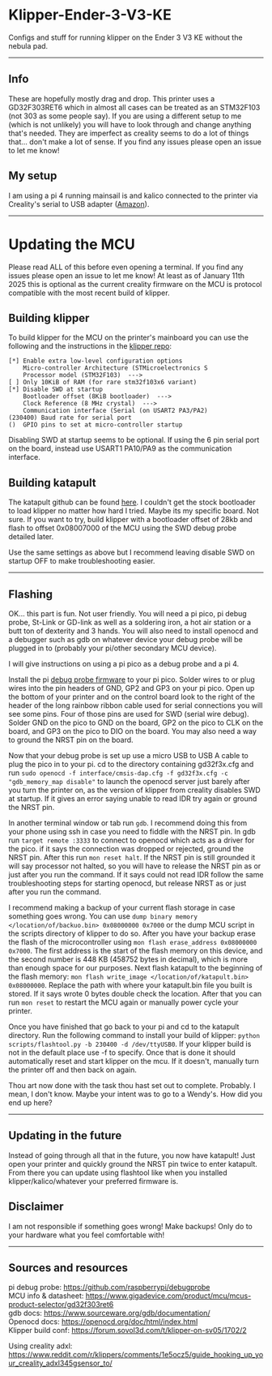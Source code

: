 # Klipper-Ender-3-V3-KE
Configs and stuff for running klipper on the Ender 3 V3 KE without the nebula pad.

---

## Info
These are hopefully mostly drag and drop. This printer uses a GD32F303RET6 which in almost all cases can be treated as an STM32F103 (not 303 as some people say). If you are using a different setup to me (which is not unlikely) you will have to look through and change anything that's needed. They are imperfect as creality seems to do a lot of things that... don't make a lot of sense. If you find any issues please open an issue to let me know! 

## My setup
I am using a pi 4 running mainsail is and kalico connected to the printer via Creality's serial to USB adapter ([Amazon](https://www.amazon.com/Creality-Sonic-Pad-Serial-Cable/dp/B0CFL5N319/ref=mp_s_a_1_1?crid=3KJQP9FARDMYA&dib=eyJ2IjoiMSJ9.pFnhUqBv4cuKFHbP5ICexNFIZgzGYcOXJHPROlFUslvK0fuS_mQXrdUSgCafDtjyxDuIaSFle6TBUwuxQqfihCQkfag_JSO_g23-OSvtQPOwpDblb_gt12PiqYPptFTUj94aAzxj58K2hR7oAsdKEZNfQRx2JJRr_ajKhjsJ-USxHYISjq5nwwu0n2Uerh7meeaJQkipmTiVT5Po0gLCLw.SCEXMVqklgPEOE0RnG69vfyV5OTgjC2vz_GVTm3R42Q&dib_tag=se&keywords=creality+serial+adapter&qid=1736591800&sprefix=creality+serial+adapter%2Caps%2C158&sr=8-1])).

---

# Updating the MCU
Please read ALL of this before even opening a terminal. If you find any issues please open an issue to let me know! At least as of January 11th 2025 this is optional as the current creality firmware on the MCU is protocol compatible with the most recent build of klipper.

## Building klipper
To build klipper for the MCU on the printer's mainboard you can use the following and the instructions in the [klipper repo](https://github.com/Klipper3d/klipper):

```
[*] Enable extra low-level configuration options
    Micro-controller Architecture (STMicroelectronics S
    Processor model (STM32F103)  --->
[ ] Only 10KiB of RAM (for rare stm32f103x6 variant)
[*] Disable SWD at startup
    Bootloader offset (8KiB bootloader)  --->
    Clock Reference (8 MHz crystal)  --->
    Communication interface (Serial (on USART2 PA3/PA2)
(230400) Baud rate for serial port
()  GPIO pins to set at micro-controller startup
```

Disabling SWD at startup seems to be optional. If using the 6 pin serial port on the board, instead use USART1 PA10/PA9 as the communication interface.

## Building katapult
The katapult github can be found [here](https://github.com/Arksine/katapult).
I couldn't get the stock bootloader to load klipper no matter how hard I tried. Maybe its my specific board. Not sure. If you want to try, build klipper with a bootloader offset of 28kb and flash to offset 0x08007000 of the MCU using the SWD debug probe detailed later.  

Use the same settings as above but I recommend leaving disable SWD on startup OFF to make troubleshooting easier.

---
## Flashing
OK... this part is fun. Not user friendly. You will need a pi pico, pi debug probe, St-Link or GD-link as well as a soldering iron, a hot air station or a butt ton of dexterity and 3 hands. You will also need to install openocd and a debugger such as gdb on whatever device your debug probe will be plugged in to (probably your pi/other secondary MCU device).

I will give instructions on using a pi pico as a debug probe and a pi 4.

Install the pi [debug probe firmware](https://github.com/raspberrypi/debugprobe) to your pi pico. Solder wires to or plug wires into the pin headers of GND, GP2 and GP3 on your pi pico. Open up the bottom of your printer and on the control board look to the right of the header of the long rainbow ribbon cable used for serial connections you will see some pins. Four of those pins are used for SWD (serial wire debug). Solder GND on the pico to GND on the board, GP2 on the pico to CLK on the board, and GP3 on the pico to DIO on the board. You may also need a way to ground the NRST pin on the board.  

Now that your debug probe is set up use a micro USB to USB A cable to plug the pico in to your pi. cd to the directory containing gd32f3x.cfg and run `sudo openocd -f interface/cmsis-dap.cfg -f gd32f3x.cfg -c "gdb_memory_map disable"` to launch the openocd server just barely after you turn the printer on, as the version of klipper from creality disables SWD at startup. If it gives an error saying unable to read IDR try again or ground the NRST pin.  

In another terminal window or tab run `gdb`. I recommend doing this from your phone using ssh in case you need to fiddle with the NRST pin. In gdb run `target remote :3333` to connect to openocd which acts as a driver for the pico. if it says the connection was dropped or rejected, ground the NRST pin. After this run `mon reset halt`. If the NRST pin is still grounded it will say processor not halted, so you will have to release the NRST pin as or just after you run the command. If it says could not read IDR follow the same troubleshooting steps for starting openocd, but release NRST as or just after you run the command.  

I recommend making a backup of your current flash storage in case something goes wrong. You can use `dump binary memory </location/of/backuo.bin> 0x08000000 0x7000` or the dump MCU script in the scripts directory of klipper to do so. After you have your backup erase the flash of the microcontroller using `mon flash erase_address 0x08000000 0x7000`. The first address is the start of the flash memory on this device, and the second number is 448 KB (458752 bytes in decimal), which is more than enough space for our purposes. Next flash katapult to the beginning of the flash memory: `mon flash write_image </location/of/katapult.bin> 0x08000000`. Replace the path with where your katapult.bin file you built is stored. If it says wrote 0 bytes double check the location. After that you can run `mon reset` to restart the MCU again or manually power cycle your printer.  

Once you have finished that go back to your pi and cd to the katapult directory. Run the following command to install your build of klipper: `python scripts/flashtool.py -b 230400 -d /dev/ttyUSB0`. If your klipper build is not in the default place use -f to specify. Once that is done it should automatically reset and start klipper on the mcu. If it doesn't, manually turn the printer off and then back on again.  

Thou art now done with the task thou hast set out to complete. Probably. I mean, I don't know. Maybe your intent was to go to a Wendy's. How did you end up here?

---
## Updating in the future
Instead of going through all that in the future, you now have katapult! Just open your printer and quickly ground the NRST pin twice to enter katapult. From there you can update using flashtool like when you installed klipper/kalico/whatever your preferred firmware is.

## Disclaimer
I am not responsible if something goes wrong! Make backups! Only do to your hardware what you feel comfortable with!

---
## Sources and resources
pi debug probe: https://github.com/raspberrypi/debugprobe  
MCU info & datasheet: https://www.gigadevice.com/product/mcu/mcus-product-selector/gd32f303ret6  
gdb docs: https://www.sourceware.org/gdb/documentation/  
Openocd docs: https://openocd.org/doc/html/index.html  
Klipper build conf: https://forum.sovol3d.com/t/klipper-on-sv05/1702/2  

Using creality adxl: https://www.reddit.com/r/klippers/comments/1e5ocz5/guide_hooking_up_your_creality_adxl345gsensor_to/
